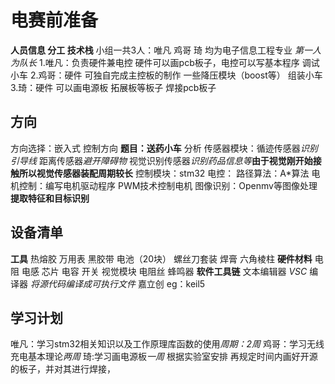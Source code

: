 # 电赛前准备
**人员信息 分工 技术栈**
小组一共3人：唯凡 鸡哥 琦 均为电子信息工程专业 *第一人为队长*
1.唯凡：负责硬件兼电控 硬件可以画pcb板子，电控可以写基本程序 调试小车
2.鸡哥：硬件 可独自完成主控板的制作 一些降压模块（boost等） 组装小车
3.琦：硬件 可以画电源板 拓展板等板子 焊接pcb板子
## 方向
方向选择：嵌入式 控制方向
**题目：送药小车**
分析 
传感器模块：循迹传感器*识别引导线*  距离传感器*避开障碍物* 视觉识别传感器*识别药品信息等***由于视觉刚开始接触所以视觉传感器装配周期较长**
控制模块：stm32
电控：
路径算法：A*算法
电机控制：编写电机驱动程序 PWM技术控制电机
图像识别：Openmv等图像处理**提取特征和目标识别**
## 设备清单
**工具**
    热熔胶 万用表 黑胶带 电池（20块） 螺丝刀套装 焊膏 六角棱柱 
**硬件材料**
   电阻 电感 芯片 电容 开关 视觉模块 电阻丝 蜂鸣器
**软件工具链**
   文本编辑器 *VSC*  编译器 *将源代码编译成可执行文件*  嘉立创
eg：keil5
## 学习计划
  唯凡：学习stm32相关知识以及工作原理库函数的使用*周期：2周* 
  鸡哥：学习无线充电基本理论*两周*
  琦:学习画电源板*一周*
  根据实验室安排 再规定时间内画好开源的板子，并对其进行焊接，
